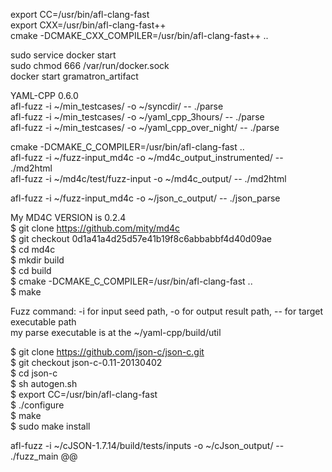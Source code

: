 export CC=/usr/bin/afl-clang-fast  
export CXX=/usr/bin/afl-clang-fast++  
cmake -DCMAKE_CXX_COMPILER=/usr/bin/afl-clang-fast++ ..  

sudo service docker start  
sudo chmod 666 /var/run/docker.sock  
docker start gramatron_artifact  

YAML-CPP 0.6.0  
afl-fuzz -i ~/min_testcases/ -o ~/syncdir/ -- ./parse  
afl-fuzz -i ~/min_testcases/ -o ~/yaml_cpp_3hours/ -- ./parse  
afl-fuzz -i ~/min_testcases/ -o ~/yaml_cpp_over_night/ -- ./parse  

cmake -DCMAKE_C_COMPILER=/usr/bin/afl-clang-fast ..  
afl-fuzz -i ~/fuzz-input_md4c -o ~/md4c_output_instrumented/ -- ./md2html  
afl-fuzz -i ~/md4c/test/fuzz-input -o ~/md4c_output/ -- ./md2html  

afl-fuzz -i ~/fuzz-input_md4c -o ~/json_c_output/ -- ./json_parse  

My MD4C VERSION is 0.2.4  
$ git clone https://github.com/mity/md4c  
$ git checkout 0d1a41a4d25d57e41b19f8c6abbabbf4d40d09ae  
$ cd md4c  
$ mkdir build  
$ cd build  
$ cmake -DCMAKE_C_COMPILER=/usr/bin/afl-clang-fast ..  
$ make  

Fuzz command: -i for input seed path, -o for output result path,  -- for target executable path  
my parse executable is at the  ~/yaml-cpp/build/util  

$ git clone https://github.com/json-c/json-c.git  
$ git checkout json-c-0.11-20130402  
$ cd json-c  
$ sh autogen.sh  
$ export CC=/usr/bin/afl-clang-fast  
$ ./configure  
$ make  
$ sudo make install  

afl-fuzz -i ~/cJSON-1.7.14/build/tests/inputs -o ~/cJson_output/ -- ./fuzz_main @@  
